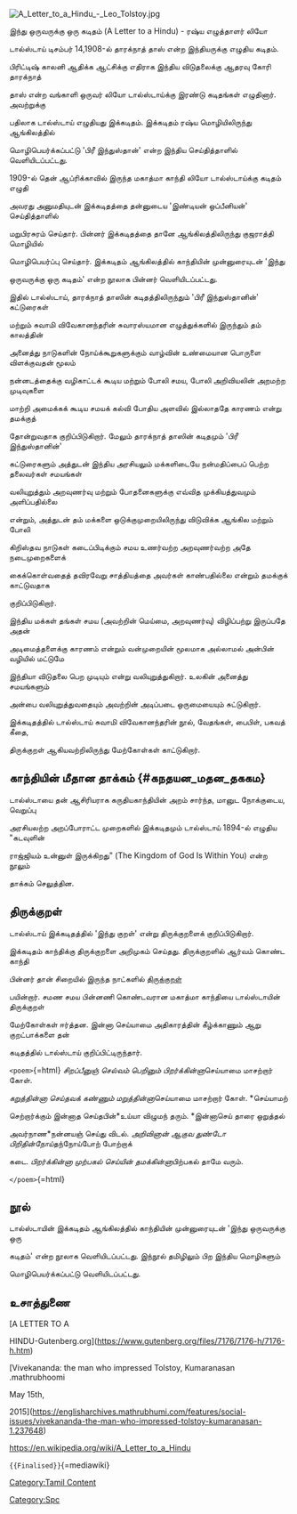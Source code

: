 ![](A_Letter_to_a_Hindu_-_Leo_Tolstoy.jpg "A_Letter_to_a_Hindu_-_Leo_Tolstoy.jpg")
இந்து ஒருவருக்கு ஒரு கடிதம் (A Letter to a Hindu) - ரஷ்ய எழுத்தாளர் லியோ
டால்ஸ்டாய் டிசம்பர் 14,1908-ல் தாரக்நாத் தாஸ் என்ற இந்தியருக்கு எழுதிய கடிதம்.
பிரிட்டிஷ் காலனி ஆதிக்க ஆட்சிக்கு எதிராக இந்திய விடுதலைக்கு ஆதரவு கோரி தாரக்நாத்
தாஸ் என்ற வங்காளி ஒருவர் லியோ டால்ஸ்டாய்க்கு இரண்டு கடிதங்கள் எழுதினார். அவற்றுக்கு
பதிலாக டால்ஸ்டாய் எழுதியது இக்கடிதம். இக்கடிதம் ரஷ்ய மொழியிலிருந்து ஆங்கிலத்தில்
மொழிபெயர்க்கப்பட்டு \'பிரீ இந்துஸ்தான்\' என்ற இந்திய செய்தித்தாளில் வெளியிடப்பட்டது.
1909-ல் தென் ஆப்ரிக்காவில் இருந்த மகாத்மா காந்தி லியோ டால்ஸ்டாய்க்கு கடிதம் எழுதி
அவரது அனுமதியுடன் இக்கடிதத்தை தன்னுடைய \'இண்டியன் ஒப்பீனியன்\' செய்தித்தாளில்
மறுபிரசுரம் செய்தார். பின்னர் இக்கடிதத்தை தானே ஆங்கிலத்திலிருந்து குஜராத்தி மொழியில்
மொழிபெயர்ப்பு செய்தார். இக்கடிதம் ஆங்கிலத்தில் காந்தியின் முன்னுரையுடன் \'இந்து
ஒருவருக்கு ஒரு கடிதம்\' என்ற நூலாக பின்னர் வெளியிடப்பட்டது.

இதில் டால்ஸ்டாய், தாரக்நாத் தாஸின் கடிதத்திலிருந்தும் \'பிரீ இந்துஸ்தானின்\' கட்டுரைகள்
மற்றும் சுவாமி விவேகானந்தரின் சுவாரஸ்யமான எழுத்துக்களில் இருந்தும் தம் காலத்தின்
அனைத்து நாடுகளின் நோய்க்கூறுகளுக்கும் வாழ்வின் உண்மையான பொருளை விளக்குவதன் மூலம்
நன்னடத்தைக்கு வழிகாட்டக் கூடிய மற்றும் போலி சமய, போலி அறிவியலின் அறமற்ற முடிவுகளை
மாற்றி அமைக்கக் கூடிய சமயக் கல்வி போதிய அளவில் இல்லாததே காரணம் என்று தமக்குத்
தோன்றுவதாக குறிப்பிடுகிறார். மேலும் தாரக்நாத் தாஸின் கடிதமும் \'பிரீ இந்துஸ்தானின்\'
கட்டுரைகளும் அத்துடன் இந்திய அரசியலும் மக்களிடையே நன்மதிப்பைப் பெற்ற தலைவர்கள் சமயங்கள்
வலியுறுத்தும் அறவுணர்வு மற்றும் போதனைகளுக்கு எவ்வித முக்கியத்துவமும் அளிப்பதில்லை
என்றும், அத்துடன் தம் மக்களை ஒடுக்குமுறையிலிருந்து விடுவிக்க ஆங்கில மற்றும் போலி
கிறிஸ்தவ நாடுகள் கடைப்பிடிக்கும் சமய உணர்வற்ற அறவுணர்வற்ற அதே நடைமுறைகளைக்
கைக்கொள்வதைத் தவிரவேறு சாத்தியத்தை அவர்கள் காண்பதில்லை என்றும் தமக்குக் காட்டுவதாக
குறிப்பிடுகிறார்.

இந்திய மக்கள் தங்கள் சமய (அவற்றின் மெய்மை, அறவுணர்வு) விழிப்பற்று இருப்பதே அதன்
அடிமைத்தளைக்கு காரணம் என்றும் வன்முறையின் மூலமாக அல்லாமல் அன்பின் வழியில் மட்டுமே
இந்தியா விடுதலை பெற முடியும் என்று வலியுறுத்துகிறார். உலகின் அனைத்து சமயங்களும்
அன்பை வலியுறுத்துவதையும் அவற்றின் அடிப்படை ஒருமையையும் சுட்டுகிறார்.

இக்கடிதத்தில் டால்ஸ்டாய் சுவாமி விவேகானந்தரின் நூல், வேதங்கள், பைபிள், பகவத் கீதை,
திருக்குறள் ஆகியவற்றிலிருந்து மேற்கோள்கள் காட்டுகிறார்.

## காந்தியின் மீதான தாக்கம் {#கநதயன_மதன_தககம}

டால்ஸ்டாயை தன் ஆசிரியராக கருதியகாந்தியின் அறம் சார்ந்த, மானுட நோக்குடைய, வெறுப்பு
அரசியலற்ற அறப்போராட்ட முறைகளில் இக்கடிதமும் டால்ஸ்டாய் 1894-ல் எழுதிய \"கடவுளின்
ராஜ்ஜியம் உன்னுள் இருக்கிறது\" (The Kingdom of God Is Within You) என்ற நூலும்
தாக்கம் செலுத்தின.

## திருக்குறள்

டால்ஸ்டாய் இக்கடிதத்தில் \'இந்து குறள்\' என்று திருக்குறளைக் குறிப்பிடுகிறார்.
இக்கடிதம் காந்திக்கு திருக்குறளை அறிமுகம் செய்தது. திருக்குறளில் ஆர்வம் கொண்ட காந்தி
பின்னர் தான் சிறையில் இருந்த நாட்களில் [திருக்குறள்](திருக்குறள் "wikilink")
பயின்றார். சமண சமய பின்னணி கொண்டவரான மகாத்மா காந்தியை டால்ஸ்டாயின் திருக்குறள்
மேற்கோள்கள் ஈர்த்தன. இன்னா செய்யாமை அதிகாரத்தின் கீழ்க்காணும் ஆறு குறட்பாக்களை தன்
கடிதத்தில் டால்ஸ்டாய் குறிப்பிட்டிருந்தார்.

`<poem>`{=html} *சிறப்பீனுஞ் செல்வம் பெறினும் பிறர்க்கின்னா*செய்யாமை மாசற்றார் கோள்.
*கறுத்தின்னா செய்தவக் கண்ணும் மறுத்தின்னா*செய்யாமை மாசற்றார் கோள். *செய்யாமற்
செற்றார்க்கும் இன்னாத செய்தபின்*உய்யா விழுமந் தரும். *இன்னாசெய் தாரை ஒறுத்தல்
அவர்நாண*நன்னயஞ் செய்து விடல். *அறிவினான் ஆகுவ துண்டோ பிறிதின்நோய்*தந்நோய்போற் போற்றாக்
கடை. *பிறர்க்கின்னா முற்பகல் செய்யின் தமக்கின்னா*பிற்பகல் தாமே வரும்.
`</poem>`{=html}

## நூல்

டால்ஸ்டாயின் இக்கடிதம் ஆங்கிலத்தில் காந்தியின் முன்னுரையுடன் \'இந்து ஒருவருக்கு ஒரு
கடிதம்\' என்ற நூலாக வெளியிடப்பட்டது. இந்நூல் தமிழிலும் பிற இந்திய மொழிகளும்
மொழிபெயர்க்கப்பட்டு வெளியிடப்பட்டது.

## உசாத்துணை

[A LETTER TO A
HINDU-Gutenberg.org](https://www.gutenberg.org/files/7176/7176-h/7176-h.htm)
[Vivekananda: the man who impressed Tolstoy, Kumaranasan .mathrubhoomi
May 15th,
2015](https://englisharchives.mathrubhumi.com/features/social-issues/vivekananda-the-man-who-impressed-tolstoy-kumaranasan-1.237648)
<https://en.wikipedia.org/wiki/A_Letter_to_a_Hindu>
`{{Finalised}}`{=mediawiki}

[Category:Tamil Content](Category:Tamil_Content "wikilink")
[Category:Spc](Category:Spc "wikilink")

